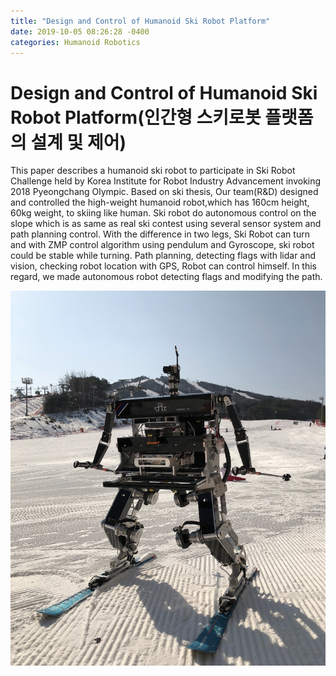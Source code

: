 ```yaml
---
title: "Design and Control of Humanoid Ski Robot Platform"
date: 2019-10-05 08:26:28 -0400
categories: Humanoid Robotics
---
```

# Design and Control of Humanoid Ski Robot Platform(인간형 스키로봇 플랫폼의 설계 및 제어)

 This paper describes a humanoid ski robot to participate in Ski Robot Challenge held by Korea Institute for Robot Industry Advancement invoking 2018 Pyeongchang Olympic. Based on ski thesis, Our team(R&D) designed and controlled the high-weight humanoid robot,which has 160cm height, 60kg weight, to skiing like human. Ski robot do autonomous control on the slope which is as same as real ski contest using several sensor system and path planning control. With the difference in two legs, Ski Robot can turn and with ZMP control algorithm using pendulum and Gyroscope, ski robot could be stable while turning. Path planning, detecting flags with lidar and vision, checking robot location with GPS, Robot can control himself. In this regard, we made autonomous robot detecting flags and modifying the path.


<img src="https://github.com/kyeum/kyeum.github.io/blob/master/photos/Rudolf.png"></img>








